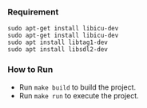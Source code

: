 ### Requirement
    sudo apt-get install libicu-dev
    sudo apt-get install libicu-dev
    sudo apt install libtag1-dev
    sudo apt install libsdl2-dev

### How to Run
- Run `make build` to build the project.
- Run `make run` to execute the project.

